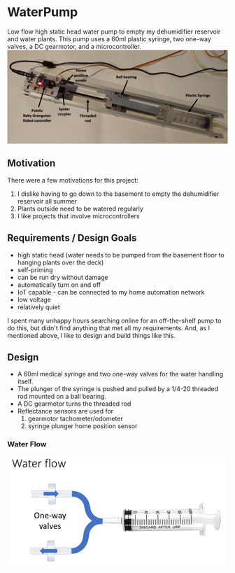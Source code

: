 # WaterPump
Low flow high static head water pump to empty my dehumidifier reservoir and water plants.
This pump uses a 60ml plastic syringe, two one-way valves, a DC gearmotor, and a microcontroller.
![Water Pump](/images/WaterPumpFigure.png)
 
## Motivation
There were a few motivations for this project:
1. I dislike having to go down to the basement to empty the dehumidifier reservoir all summer
2. Plants outside need to be watered regularly
3. I like projects that involve microcontrollers

## Requirements / Design Goals
* high static head (water needs to be pumped from the basement floor to hanging plants over the deck)
* self-priming
* can be run dry without damage
* automatically turn on and off
* IoT capable - can be connected to my home automation network
* low voltage
* relatively quiet

I spent many unhappy hours searching online for an off-the-shelf pump to do this, but didn't find anything that met all my requirements. And, as I mentioned above, I like to design and build things like this.

## Design
* A 60ml medical syringe and two one-way valves for the water handling itself.
* The plunger of the syringe is pushed and pulled by a 1/4-20 threaded rod mounted on a ball bearing.
* A DC gearmotor turns the threaded rod
* Reflectance sensors are used for
   1. gearmotor tachometer/odometer
   2. syringe plunger home position sensor

### Water Flow
![Water Flow](/images/WaterFlow.png)


